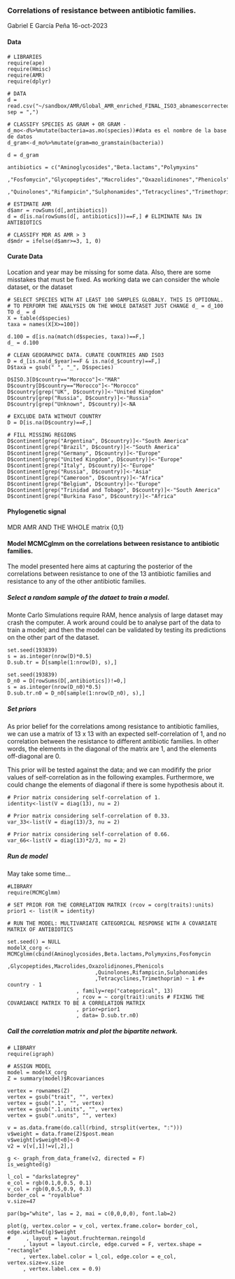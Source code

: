 ### Correlations of resistance between antibiotic families.
Gabriel E García Peña 16-oct-2023

#### Data
~~~
# LIBRARIES
require(ape)
require(Hmisc)
require(AMR)
require(dplyr)

# DATA
d = read.csv("~/sandbox/AMR/Global_AMR_enriched_FINAL_ISO3_abnamescorrected.csv", sep = ",")

# CLASSIFY SPECIES AS GRAM + OR GRAM -
d_mo<-d%>%mutate(bacteria=as.mo(species))#data es el nombre de la base de datos
d_gram<-d_mo%>%mutate(gram=mo_gramstain(bacteria))

d = d_gram

antibiotics = c("Aminoglycosides","Beta.lactams","Polymyxins"
                ,"Fosfomycin","Glycopeptides","Macrolides","Oxazolidinones","Phenicols"      
                ,"Quinolones","Rifampicin","Sulphonamides","Tetracyclines","Trimethoprim")

# ESTIMATE AMR
d$amr = rowSums(d[,antibiotics])
d = d[is.na(rowSums(d[, antibiotics]))==F,] # ELIMINATE NAs IN ANTIBIOTICS

# CLASSIFY MDR AS AMR > 3
d$mdr = ifelse(d$amr>=3, 1, 0)
~~~

#### Curate Data
Location and year may be missing for some data. Also, there are some misstakes that must be fixed.
As working data we can consider the whole dataset, or the dataset 

~~~
# SELECT SPECIES WITH AT LEAST 100 SAMPLES GLOBALY. THIS IS OPTIONAL.
# TO PERFORM THE ANALYSIS ON THE WHOLE DATASET JUST CHANGE d_ = d_100 TO d_ = d  
X = table(d$species)
taxa = names(X[X>=100])

d.100 = d[is.na(match(d$species, taxa))==F,]
d_ = d.100

# CLEAN GEOGRAPHIC DATA. CURATE COUNTRIES AND ISO3
D = d_[is.na(d_$year)==F & is.na(d_$country)==F,]
D$taxa = gsub(" ", "_", D$species)

D$ISO.3[D$country=="Morocco"]<-"MAR"
D$country[D$country=="Morocco"]<-"Morocco"
D$country[grep("UK", D$country)]<-"United Kingdom"
D$country[grep("Russia", D$country)]<-"Russia"
D$country[grep("Unknown", D$country)]<-NA

# EXCLUDE DATA WITHOUT COUNTRY
D = D[is.na(D$country)==F,]

# FILL MISSING REGIONS
D$continent[grep("Argentina", D$country)]<-"South America"
D$continent[grep("Brazil", D$country)]<-"South America"
D$continent[grep("Germany", D$country)]<-"Europe"
D$continent[grep("United Kingdom", D$country)]<-"Europe"
D$continent[grep("Italy", D$country)]<-"Europe"
D$continent[grep("Russia", D$country)]<-"Asia"
D$continent[grep("Cameroon", D$country)]<-"Africa"
D$continent[grep("Belgium", D$country)]<-"Europe"
D$continent[grep("Trinidad and Tobago", D$country)]<-"South America"
D$continent[grep("Burkina Faso", D$country)]<-"Africa"
~~~


#### Phylogenetic signal
 MDR
 AMR
 AND THE WHOLE matrix {0,1}

#### Model MCMCglmm on the correlations between resistance to antibiotic families.
The model presented here aims at capturing the posterior of the correlations between resistance to one of the 13 antibiotic families and resistance to any of the other antibiotic families. 

##### Select a random sample of the dataet to train a model.
Monte Carlo Simulations require RAM, hence analysis of large dataset may crash the computer. A work around could be to analyse part of the data to train a model; and then the model can be validated by testing its predictions on the other part of the dataset.

~~~~
set.seed(193839)
s = as.integer(nrow(D)*0.5)
D.sub.tr = D[sample(1:nrow(D), s),]

set.seed(193839)
D_n0 = D[rowSums(D[,antibiotics])!=0,]
s = as.integer(nrow(D_n0)*0.5)
D.sub.tr.n0 = D_n0[sample(1:nrow(D_n0), s),]

~~~~


##### Set priors
As prior belief for the correlations among resistance to antibiotic families, we can use a matrix of 13 x 13 with an expected self-correlation of 1, and no correlation between the resistance to different antibiotic families. In other words, the elements in the diagonal of the matrix are 1, and the elements off-diagonal are 0. 

This prior will be tested against the data; and we can modifify the prior values of self-correlation as in the following examples.
Furthermore, we could change the elements of diagonal if there is some hypothesis about it.

~~~
# Prior matrix considering self-correlation of 1.
identity<-list(V = diag(13), nu = 2)

# Prior matrix considering self-correlation of 0.33.
var_33<-list(V = diag(13)/3, nu = 2)

# Prior matrix considering self-correlation of 0.66.
var_66<-list(V = diag(13)*2/3, nu = 2)

~~~
##### Run de model
May take some time...
~~~
#LIBRARY
require(MCMCglmm)

# SET PRIOR FOR THE CORRELATION MATRIX (rcov = corg(traits):units)
prior1 <- list(R = identity)

# RUN THE MODEL: MULTIVARIATE CATEGORICAL RESPONSE WITH A COVARIATE MATRIX OF ANTIBIOTICS

set.seed() = NULL
modelX_corg <-MCMCglmm(cbind(Aminoglycosides,Beta.lactams,Polymyxins,Fosfomycin
                            ,Glycopeptides,Macrolides,Oxazolidinones,Phenicols
                            ,Quinolones,Rifampicin,Sulphonamides
                            ,Tetracyclines,Trimethoprim) ~ 1 #+ country - 1
                      , family=rep("categorical", 13)
                      , rcov = ~ corg(trait):units # FIXING THE COVARIANCE MATRIX TO BE A CORRELATION MATRIX
                      , prior=prior1
                      , data= D.sub.tr.n0)

~~~

##### Call the correlation matrix and plot the bipartite network.

~~~
# LIBRARY
require(igraph)

# ASSIGN MODEL
model = modelX_corg
Z = summary(model)$Rcovariances

vertex = rownames(Z)
vertex = gsub("trait", "", vertex)
vertex = gsub(".1", "", vertex)
vertex = gsub(".1.units", "", vertex)
vertex = gsub(".units", "", vertex)

v = as.data.frame(do.call(rbind, strsplit(vertex, ":")))
v$weight = data.frame(Z)$post.mean
v$weight[v$weight<0]<-0
v2 = v[v[,1]!=v[,2],]

g <- graph_from_data_frame(v2, directed = F)
is_weighted(g)

l_col = "darkslategrey"
e_col = rgb(0.1,0,0.5, 0.1)
v_col = rgb(0,0.5,0.9, 0.3)
border_col = "royalblue"
v.size=47

par(bg="white", las = 2, mai = c(0,0,0,0), font.lab=2)

plot(g, vertex.color = v_col, vertex.frame.color= border_col, edge.width=E(g)$weight
#     , layout = layout.fruchterman.reingold
     , layout = layout.circle, edge.curved = F, vertex.shape = "rectangle"
     , vertex.label.color = l_col, edge.color = e_col, vertex.size=v.size
     , vertex.label.cex = 0.9)

~~~

